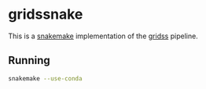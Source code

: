 # gridssnake

This is a [snakemake](https://snakemake.readthedocs.io/en/stable/) implementation of the [gridss](https://github.com/PapenfussLab/GRIDSS) pipeline.

## Running

```sh
snakemake --use-conda
```
